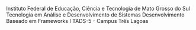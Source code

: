 Instituto Federal de Educação, Ciência e Tecnologia de Mato Grosso do Sul
Tecnologia em Análise e Desenvolvimento de Sistemas
Desenvolvimento Baseado em Frameworks I
TADS-5 - Campus Três Lagoas